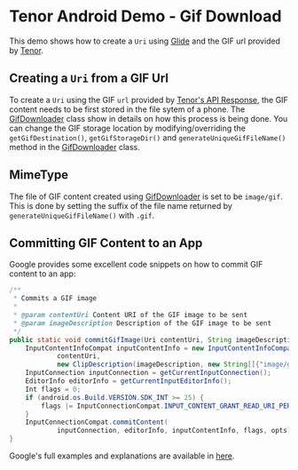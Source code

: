 Tenor Android Demo - Gif Download
=================================
This demo shows how to create a `Uri` using [Glide](https://github.com/bumptech/glide) and the GIF url provided by [Tenor](https://tenor.com/gifapi).


## Creating a `Uri` from a GIF Url
To create a `Uri` using the GIF `url` provided by [Tenor's API Response](https://tenor.com/gifapi#Result), the GIF content needs to be first stored in the file sytem of a phone.  The [GifDownloader][gifdownloader] class show in details on how this process is being done.  You can change the GIF storage location by modifying/overriding the `getGifDestination()`, `getGifStorageDir()` and `generateUniqueGifFileName()` method in the [GifDownloader][gifdownloader] class.


## MimeType
The file of GIF content created using [GifDownloader][gifdownloader] is set to be `image/gif`.  This is done by setting the suffix of the file name returned by `generateUniqueGifFileName()` with `.gif`.


## Committing GIF Content to an App
Google provides some excellent code snippets on how to commit GIF content to an app:
```java
/**
 * Commits a GIF image
 *
 * @param contentUri Content URI of the GIF image to be sent
 * @param imageDescription Description of the GIF image to be sent
 */
public static void commitGifImage(Uri contentUri, String imageDescription) {
    InputContentInfoCompat inputContentInfo = new InputContentInfoCompat(
            contentUri,
            new ClipDescription(imageDescription, new String[]{"image/gif"}));
    InputConnection inputConnection = getCurrentInputConnection();
    EditorInfo editorInfo = getCurrentInputEditorInfo();
    Int flags = 0;
    if (android.os.Build.VERSION.SDK_INT >= 25) {
        flags |= InputConnectionCompat.INPUT_CONTENT_GRANT_READ_URI_PERMISSION;
    }
    InputConnectionCompat.commitContent(
            inputConnection, editorInfo, inputContentInfo, flags, opts);
}
```
Google's full examples and explanations are available in [here](https://developer.android.com/guide/topics/text/image-keyboard.html#adding_image_support_to_imes).

[gifdownloader]: app/src/main/java/com/tenor/android/demo/downloader/GifDownloader.java
